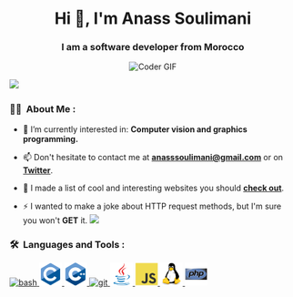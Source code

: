<h1 align="center">Hi 👋, I'm Anass Soulimani</h1>
<h3 align="center">I am a software developer from Morocco </h3>
<p align="center">
   <img src="https://github.com/abhisheknaiidu/abhisheknaiidu/blob/master/code.gif?raw=true" width="500" height="320" alt="Coder GIF" />
   
   ![](https://komarev.com/ghpvc/?username=Ulring&color=800080)
</p>

### :man_technologist: &nbsp;About Me :

- 🌱 I’m currently interested in: **Computer vision and graphics programming.**

- 📫 Don't hesitate to contact me at **anasssoulimani@gmail.com** or on **[Twitter](https://twitter.com/AnassSoulimani)**.

- 🔭 I made a list of cool and interesting websites you should **[check out](https://ulring.github.io/)**.

- ⚡ I wanted to make a joke about HTTP request methods, but I'm sure you won't **GET** it. <img src="https://media.giphy.com/media/WUlplcMpOCEmTGBtBW/giphy.gif" width="30">

### 🛠 &nbsp;Languages and Tools :

<p align="left"> <a href="https://www.gnu.org/software/bash/" target="_blank"> <img src="https://www.vectorlogo.zone/logos/gnu_bash/gnu_bash-icon.svg" alt="bash" width="40" height="40"/> </a> <a href="https://www.cprogramming.com/" target="_blank"> <img src="https://raw.githubusercontent.com/devicons/devicon/master/icons/c/c-original.svg" alt="c" width="40" height="40"/> </a> <a href="https://www.w3schools.com/cpp/" target="_blank"> <img src="https://raw.githubusercontent.com/devicons/devicon/master/icons/cplusplus/cplusplus-original.svg" alt="cplusplus" width="40" height="40"/> </a> <a href="https://git-scm.com/" target="_blank"> <img src="https://www.vectorlogo.zone/logos/git-scm/git-scm-icon.svg" alt="git" width="40" height="40"/> </a> <a href="https://www.java.com" target="_blank"> <img src="https://raw.githubusercontent.com/devicons/devicon/master/icons/java/java-original.svg" alt="java" width="40" height="40"/> </a> <a href="https://developer.mozilla.org/en-US/docs/Web/JavaScript" target="_blank"> <img src="https://raw.githubusercontent.com/devicons/devicon/master/icons/javascript/javascript-original.svg" alt="javascript" width="40" height="40"/> </a> <a href="https://www.linux.org/" target="_blank"> <img src="https://raw.githubusercontent.com/devicons/devicon/master/icons/linux/linux-original.svg" alt="linux" width="40" height="40"/> </a> <a href="https://www.php.net" target="_blank"> <img src="https://raw.githubusercontent.com/devicons/devicon/master/icons/php/php-original.svg" alt="php" width="40" height="40"/> </a> </p>

